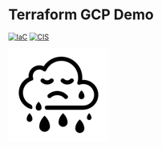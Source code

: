 # Terraform GCP Demo

[![IaC](https://app.demo.soluble.cloud/api/v1/public/badges/dad26c39-303c-47d3-9e7a-d4628354b76c.svg)](https://app.demo.soluble.cloud/repos/details/github.com/insecurecorp/terraform-gcp)  [![CIS](https://app.demo.soluble.cloud/api/v1/public/badges/3b319835-90f8-4c55-b815-339d8756d97c.svg)](https://app.demo.soluble.cloud/repos/details/github.com/insecurecorp/terraform-gcp)  

![demo](.images/sad-cloud.png)
